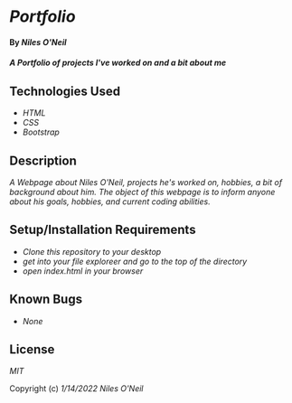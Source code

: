 # _Portfolio_

#### By _**Niles O'Neil**_

#### _A Portfolio of projects I've worked on and a bit about me_

## Technologies Used

* _HTML_
* _CSS_
* _Bootstrap_

## Description

_A Webpage about Niles O'Neil, projects he's worked on, hobbies, a bit of background about him. The object of this webpage is to inform anyone about his goals, hobbies, and current coding abilities._

## Setup/Installation Requirements

* _Clone this repository to your desktop_
* _get into your file exploreer and go to the top of the directory_
* _open index.html in your browser_

## Known Bugs

* _None_

## License

_MIT_

Copyright (c) _1/14/2022_ _Niles O'Neil_